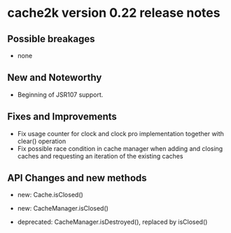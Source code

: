 # cache2k version 0.22 release notes

## Possible breakages

  * none

## New and Noteworthy

  * Beginning of JSR107 support.

## Fixes and Improvements

  * Fix usage counter for clock and clock pro implementation together with clear() operation
  * Fix possible race condition in cache manager when adding and closing caches and requesting an iteration of the existing caches

## API Changes and new methods

  * new: Cache.isClosed()
  * new: CacheManager.isClosed()

  * deprecated: CacheManager.isDestroyed(), replaced by isClosed()


